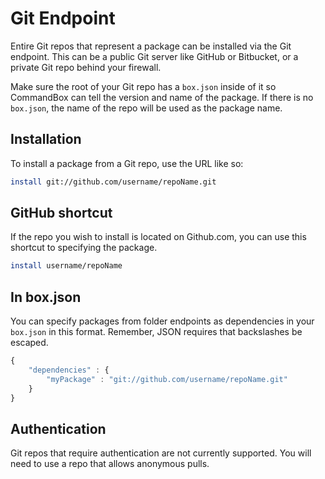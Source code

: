 # Git Endpoint

Entire Git repos that represent a package can be installed via the Git endpoint.  This can be a public Git server like GitHub or Bitbucket, or a private Git repo behind your firewall.  

Make sure the root of your Git repo has a `box.json` inside of it so CommandBox can tell the version and name of the package.  If there is no `box.json`, the name of the repo will be used as the package name.

## Installation

To install a package from a Git repo, use the URL like so:

```bash
install git://github.com/username/repoName.git
```

## GitHub shortcut

If the repo you wish to install is located on Github.com, you can use this shortcut to specifying the package.


```bash
install username/repoName
```

## In box.json

You can specify packages from folder endpoints as dependencies in your `box.json` in this format.  Remember, JSON requires that backslashes be escaped.

```javascript
{
    "dependencies" : {
        "myPackage" : "git://github.com/username/repoName.git"
    }
}

```

## Authentication

Git repos that require authentication are not currently supported.  You will need to use a repo that allows anonymous pulls.
